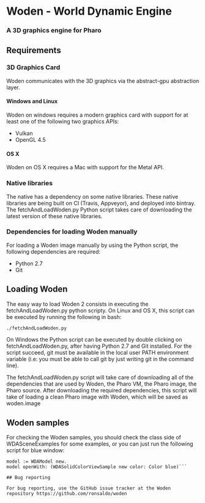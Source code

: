 # Woden - World Dynamic Engine
### A 3D graphics engine for Pharo

## Requirements

### 3D Graphics Card
Woden communicates with the 3D graphics via the abstract-gpu abstraction layer.

#### Windows and Linux

Woden on windows requires a modern graphics card with support for at least one
of the following two graphics APIs:
* Vulkan
* OpenGL 4.5

#### OS X

Woden on OS X requires a Mac with support for the Metal API.

### Native libraries

The native has a dependency on some native libraries. These native libraries are
being built on CI (Travis, Appveyor), and deployed into bintray. The
fetchAndLoadWoden.py Python script takes care of downloading the latest version
of these native libraries.

### Dependencies for loading Woden manually

For loading a Woden image manually by using the Python script, the following
dependencies are required:
* Python 2.7
* Git

## Loading Woden

The easy way to load Woden 2 consists in executing the fetchAndLoadWoden.py python scripty. On Linux and OS X, this script can be executed by running the following in bash:

```bash
./fetchAndLoadWoden.py
```

On Windows the Python script can be executed by double clicking on
fetchAndLoadWoden.py, after having Python 2.7 and Git installed. For the script
succeed, git must be available in the local user PATH environment variable (i.e:
you must be able to call git by just writing git in the command line).

The fetchAndLoadWoden.py script will take care of downloading all of the
dependencies that are used by Woden, the Pharo VM, the Pharo image, the Pharo
source. After downloading the required dependencies, this script will take of
loading a clean Pharo image with Woden, which will be saved as woden.image

## Woden samples

For checking the Woden samples, you should check the class side of WDASceneExamples
for some examples, or you can just run the following script for blue window:

```smalltalk
model := WDAModel new.
model openWith: (WDASolidColorViewSample new color: Color blue)```

## Bug reporting

For bug reporting, use the GitHub issue tracker at the Woden repository https://github.com/ronsaldo/woden
